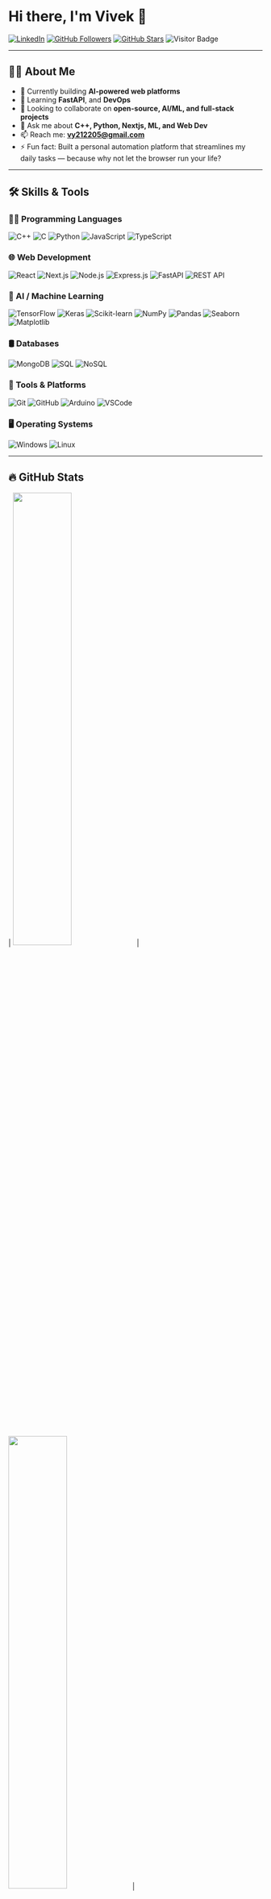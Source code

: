 # Hi there, I'm Vivek 👋

[![LinkedIn](https://img.shields.io/badge/-LinkedIn-0A66C2?style=flat-square&logo=linkedin&logoColor=white)](https://linkedin.com/in/Vivek1-coder)
[![GitHub Followers](https://img.shields.io/github/followers/vivek1-coder?style=social)](https://github.com/vivek1-coder)
[![GitHub Stars](https://img.shields.io/github/stars/vivek1-coder?style=social)](https://github.com/vivek1-coder)
![Visitor Badge](https://api.visitorbadge.io/api/visitors?path=vivek1-coder&label=Profile%20Views&countColor=%23263759)

---

## 👨‍💻 About Me

- 🔭 Currently building **AI-powered web platforms**
- 🌱 Learning **FastAPI**, and **DevOps**
- 👯 Looking to collaborate on **open-source, AI/ML, and full-stack projects**
- 💬 Ask me about **C++, Python, Nextjs, ML, and Web Dev**
- 📫 Reach me: **vy212205@gmail.com**
- ⚡ Fun fact: Built a personal automation platform that streamlines my daily tasks — because why not let the browser run your life?

---

## 🛠️ Skills & Tools

### 👨‍💻 Programming Languages
![C++](https://img.shields.io/badge/C++-00599C?style=for-the-badge&logo=c%2B%2B&logoColor=white)
![C](https://img.shields.io/badge/C-A8B9CC?style=for-the-badge&logo=c&logoColor=white)
![Python](https://img.shields.io/badge/Python-3776AB?style=for-the-badge&logo=python&logoColor=white)
![JavaScript](https://img.shields.io/badge/JavaScript-F7DF1E?style=for-the-badge&logo=javascript&logoColor=black)
![TypeScript](https://img.shields.io/badge/TypeScript-3178C6?style=for-the-badge&logo=typescript&logoColor=white)

### 🌐 Web Development
![React](https://img.shields.io/badge/React-20232A?style=for-the-badge&logo=react&logoColor=61DAFB)
![Next.js](https://img.shields.io/badge/Next.js-000000?style=for-the-badge&logo=next.js&logoColor=white)
![Node.js](https://img.shields.io/badge/Node.js-339933?style=for-the-badge&logo=node.js&logoColor=white)
![Express.js](https://img.shields.io/badge/Express.js-000000?style=for-the-badge&logo=express&logoColor=white)
![FastAPI](https://img.shields.io/badge/FastAPI-009688?style=for-the-badge&logo=fastapi&logoColor=white)
![REST API](https://img.shields.io/badge/REST%20API-FF6F00?style=for-the-badge&logo=api&logoColor=white)

### 🧠 AI / Machine Learning
![TensorFlow](https://img.shields.io/badge/TensorFlow-FF6F00?style=for-the-badge&logo=tensorflow&logoColor=white)
![Keras](https://img.shields.io/badge/Keras-D00000?style=for-the-badge&logo=keras&logoColor=white)
![Scikit-learn](https://img.shields.io/badge/Scikit--Learn-F7931E?style=for-the-badge&logo=scikitlearn&logoColor=white)
![NumPy](https://img.shields.io/badge/NumPy-013243?style=for-the-badge&logo=numpy&logoColor=white)
![Pandas](https://img.shields.io/badge/Pandas-150458?style=for-the-badge&logo=pandas&logoColor=white)
![Seaborn](https://img.shields.io/badge/Seaborn-43B02A?style=for-the-badge&logoColor=white)
![Matplotlib](https://img.shields.io/badge/Matplotlib-11557C?style=for-the-badge&logo=matplotlib&logoColor=white)

### 🛢️ Databases
![MongoDB](https://img.shields.io/badge/MongoDB-4EA94B?style=for-the-badge&logo=mongodb&logoColor=white)
![SQL](https://img.shields.io/badge/SQL-336791?style=for-the-badge&logo=mysql&logoColor=white)
![NoSQL](https://img.shields.io/badge/NoSQL-FF6F00?style=for-the-badge&logo=database&logoColor=white)

### 🧰 Tools & Platforms
![Git](https://img.shields.io/badge/Git-F05032?style=for-the-badge&logo=git&logoColor=white)
![GitHub](https://img.shields.io/badge/GitHub-181717?style=for-the-badge&logo=github&logoColor=white)
![Arduino](https://img.shields.io/badge/Arduino-00979D?style=for-the-badge&logo=arduino&logoColor=white)
![VSCode](https://img.shields.io/badge/VS%20Code-007ACC?style=for-the-badge&logo=visualstudiocode&logoColor=white)

### 🖥️ Operating Systems
![Windows](https://img.shields.io/badge/Windows-0078D6?style=for-the-badge&logo=windows&logoColor=white)
![Linux](https://img.shields.io/badge/Linux-FCC624?style=for-the-badge&logo=linux&logoColor=black)

---

## 🔥 GitHub Stats

| <img src="https://github-readme-stats.vercel.app/api?username=vivek1-coder&show_icons=true&theme=radical" width="48%"> | <img src="https://github-readme-streak-stats.herokuapp.com/?user=vivek1-coder&theme=radical" width="48%"> |

---

## 🏆 GitHub Trophies

[![trophy](https://github-profile-trophy.vercel.app/?username=vivek1-coder&theme=algolia&margin-w=10&row=2&column=4)](https://github.com/ryo-ma/github-profile-trophy)

---

## 🚀 Projects

| Project | Description | Link |
|--------|-------------|------|
| [Project One](https://github.com/vivek1-coder/project-one) | AI-powered resume screener with FastAPI and React | [Repo](https://github.com/vivek1-coder/project-one) |
| [Project Two](https://github.com/vivek1-coder/project-two) | Automation CLI tool built with Python | [Repo](https://github.com/vivek1-coder/project-two) |

---

## 📫 Connect with Me

- 🌐 [Portfolio](https://mr-proton-portfolio.vercel.app/)
- 💼 [LinkedIn](https://linkedin.com/in/Vivek1-coder)
- 📧 Email: vy212205@gmail.com

---

*Made with ❤️ by Vivek*
